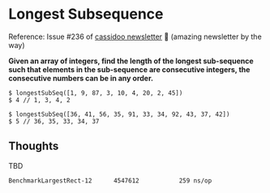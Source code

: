 # Longest Subsequence

Reference: Issue #236 of [cassidoo newsletter](https://buttondown.email/cassidoo/archive/no-act-of-kindness-no-matter-how-small-is-ever/) 🎉 (amazing newsletter by the way)

**Given an array of integers, find the length of the longest sub-sequence such that elements in the sub-sequence are consecutive integers, the consecutive numbers can be in any order.**

```console
$ longestSubSeq([1, 9, 87, 3, 10, 4, 20, 2, 45])
$ 4 // 1, 3, 4, 2

$ longestSubSeq([36, 41, 56, 35, 91, 33, 34, 92, 43, 37, 42])
$ 5 // 36, 35, 33, 34, 37
```

## Thoughts

TBD

```console
BenchmarkLargestRect-12    	 4547612	       259 ns/op
```